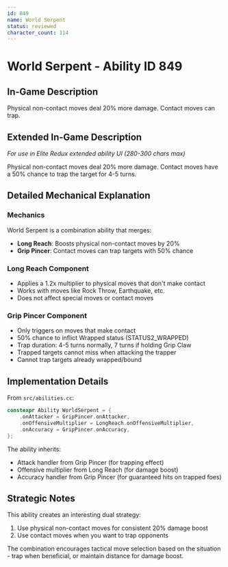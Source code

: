 ```yaml
---
id: 849
name: World Serpent
status: reviewed
character_count: 114
---
```


# World Serpent - Ability ID 849

## In-Game Description
Physical non-contact moves deal 20% more damage. Contact moves can trap.

## Extended In-Game Description
*For use in Elite Redux extended ability UI (280-300 chars max)*

Physical non-contact moves deal 20% more damage. Contact moves have a 50% chance to trap the target for 4-5 turns.

## Detailed Mechanical Explanation

### Mechanics

World Serpent is a combination ability that merges:
- **Long Reach**: Boosts physical non-contact moves by 20%
- **Grip Pincer**: Contact moves can trap targets with 50% chance

### Long Reach Component
- Applies a 1.2x multiplier to physical moves that don't make contact
- Works with moves like Rock Throw, Earthquake, etc.
- Does not affect special moves or contact moves

### Grip Pincer Component
- Only triggers on moves that make contact
- 50% chance to inflict Wrapped status (STATUS2_WRAPPED)
- Trap duration: 4-5 turns normally, 7 turns if holding Grip Claw
- Trapped targets cannot miss when attacking the trapper
- Cannot trap targets already wrapped/bound

## Implementation Details

From `src/abilities.cc`:
```cpp
constexpr Ability WorldSerpent = {
    .onAttacker = GripPincer.onAttacker,
    .onOffensiveMultiplier = LongReach.onOffensiveMultiplier,
    .onAccuracy = GripPincer.onAccuracy,
};
```

The ability inherits:
- Attack handler from Grip Pincer (for trapping effect)
- Offensive multiplier from Long Reach (for damage boost)
- Accuracy handler from Grip Pincer (for guaranteed hits on trapped foes)

## Strategic Notes

This ability creates an interesting dual strategy:
1. Use physical non-contact moves for consistent 20% damage boost
2. Use contact moves when you want to trap opponents

The combination encourages tactical move selection based on the situation - trap when beneficial, or maintain distance for damage boost.